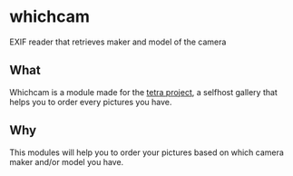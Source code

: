 # whichcam
EXIF reader that retrieves maker and model of the camera

## What
Whichcam is a module made for the [tetra project](https://tetracorp.eu), a selfhost gallery that helps you to order every pictures you have.

## Why
This modules will help you to order your pictures based on which camera maker and/or model you have.
